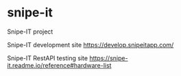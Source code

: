 # snipe-it
Snipe-IT project

Snipe-IT development site
https://develop.snipeitapp.com/

Snipe-IT RestAPI testing site
https://snipe-it.readme.io/reference#hardware-list


